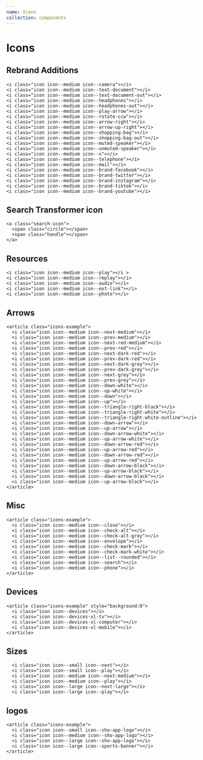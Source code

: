 ```yaml
---
name: Icons
collection: components
---
```


# Icons

## Rebrand Additions

<article class="icons-example">
  <i class="icon icon--medium icon--camera"></i>
  <i class="icon icon--medium icon--text-document"></i>
  <i class="icon icon--medium icon--text-document-out"></i>
  <i class="icon icon--medium icon--headphones"></i>
  <i class="icon icon--medium icon--headphones-out"></i>
  <i class="icon icon--medium icon--play-arrow"></i>
  <i class="icon icon--medium icon--rotate-ccw"></i>
  <i class="icon icon--medium icon--arrow-right"></i>
  <i class="icon icon--medium icon--arrow-up-right"></i>
  <i class="icon icon--medium icon--shopping-bag"></i>
  <i class="icon icon--medium icon--shopping-bag-out"></i>
  <i class="icon icon--medium icon--muted-speaker"></i>
  <i class="icon icon--medium icon--unmuted-speaker"></i>
  <i class="icon icon--medium icon--x"></i>
  <i class="icon icon--medium icon--telephone"></i>
  <i class="icon icon--medium icon--mail"></i>
  <i class="icon icon--medium icon--brand-facebook"></i>
  <i class="icon icon--medium icon--brand-twitter"></i>
  <i class="icon icon--medium icon--brand-instagram"></i>
  <i class="icon icon--medium icon--brand-tiktok"></i>
  <i class="icon icon--medium icon--brand-youtube"></i>
</article>

```
<i class="icon icon--medium icon--camera"></i>
<i class="icon icon--medium icon--text-document"></i>
<i class="icon icon--medium icon--text-document-out"></i>
<i class="icon icon--medium icon--headphones"></i>
<i class="icon icon--medium icon--headphones-out"></i>
<i class="icon icon--medium icon--play-arrow"></i>
<i class="icon icon--medium icon--rotate-ccw"></i>
<i class="icon icon--medium icon--arrow-right"></i>
<i class="icon icon--medium icon--arrow-up-right"></i>
<i class="icon icon--medium icon--shopping-bag"></i>
<i class="icon icon--medium icon--shopping-bag-out"></i>
<i class="icon icon--medium icon--muted-speaker"></i>
<i class="icon icon--medium icon--unmuted-speaker"></i>
<i class="icon icon--medium icon--x"></i>
<i class="icon icon--medium icon--telephone"></i>
<i class="icon icon--medium icon--mail"></i>
<i class="icon icon--medium icon--brand-facebook"></i>
<i class="icon icon--medium icon--brand-twitter"></i>
<i class="icon icon--medium icon--brand-instagram"></i>
<i class="icon icon--medium icon--brand-tiktok"></i>
<i class="icon icon--medium icon--brand-youtube"></i>
```

## Search Transformer icon

<div class="search-icon">
  <span class="circle"></span>
  <span class="handle"></span>
</div>

```
<a class="search-icon">
  <span class="circle"></span>
  <span class="handle"></span>
</a>
```

## Resources

<article class="icons-example">
  <i class="icon icon--medium icon--play"></i>
  <i class="icon icon--medium icon--replay"></i>
  <i class="icon icon--medium icon--audio"></i>
  <i class="icon icon--medium icon--ext-link"></i>
  <i class="icon icon--medium icon--photo"></i>
</article>

```
<i class="icon icon--medium icon--play"></i >
<i class="icon icon--medium icon--replay"></i>
<i class="icon icon--medium icon--audio"></i>
<i class="icon icon--medium icon--ext-link"></i>
<i class="icon icon--medium icon--photo"></i>
```
## Arrows

<article class="icons-example">
  <i class="icon icon--medium icon--next-medium"></i>
  <i class="icon icon--medium icon--prev-medium"></i>
  <i class="icon icon--medium icon--next-red-medium"></i>
  <i class="icon icon--medium icon--prev-red"></i>
  <i class="icon icon--medium icon--next-dark-red"></i>
  <i class="icon icon--medium icon--prev-dark-red"></i>
  <i class="icon icon--medium icon--next-dark-grey"></i>
  <i class="icon icon--medium icon--prev-dark-grey"></i>
  <i class="icon icon--medium icon--next-grey"></i>
  <i class="icon icon--medium icon--prev-grey"></i>
  <!-- todo: rename these to down-arrow-filled and up-arrow-filled -->
  <i class="icon icon--medium icon--down-white"></i>
  <i class="icon icon--medium icon--up-white"></i>
  <i class="icon icon--medium icon--down"></i>
  <i class="icon icon--medium icon--up"></i>
  <i class="icon icon--medium icon--triangle-right-black"></i>
  <i class="icon icon--medium icon--triangle-right-white"></i>
  <i class="icon icon--medium icon--triangle-right-white-outline"></i>
  <i class="icon icon--medium icon--down-arrow"></i>
  <i class="icon icon--medium icon--up-arrow"></i>
  <i class="icon icon--medium icon--down-arrow-white"></i>
  <i class="icon icon--medium icon--up-arrow-white"></i>
  <i class="icon icon--medium icon--down-arrow-red"></i>
  <i class="icon icon--medium icon--up-arrow-red"></i>
  <i class="icon icon--medium icon--down-arrow-red"></i>
  <i class="icon icon--medium icon--up-arrow-red"></i>
  <i class="icon icon--medium icon--down-arrow-black"></i>
  <i class="icon icon--medium icon--up-arrow-black"></i>
  <i class="icon icon--medium icon--down-arrow-black"></i>
  <i class="icon icon--medium icon--up-arrow-black"></i>
</article>

```
<article class="icons-example">
  <i class="icon icon--medium icon--next-medium"></i>
  <i class="icon icon--medium icon--prev-medium"></i>
  <i class="icon icon--medium icon--next-red-medium"></i>
  <i class="icon icon--medium icon--prev-red"></i>
  <i class="icon icon--medium icon--next-dark-red"></i>
  <i class="icon icon--medium icon--prev-dark-red"></i>
  <i class="icon icon--medium icon--next-dark-grey"></i>
  <i class="icon icon--medium icon--prev-dark-grey"></i>
  <i class="icon icon--medium icon--next-grey"></i>
  <i class="icon icon--medium icon--prev-grey"></i>
  <i class="icon icon--medium icon--down-white"></i>
  <i class="icon icon--medium icon--up-white"></i>
  <i class="icon icon--medium icon--down"></i>
  <i class="icon icon--medium icon--up"></i>
  <i class="icon icon--medium icon--triangle-right-black"></i>
  <i class="icon icon--medium icon--triangle-right-white"></i>
  <i class="icon icon--medium icon--triangle-right-white-outline"></i>
  <i class="icon icon--medium icon--down-arrow"></i>
  <i class="icon icon--medium icon--up-arrow"></i>
  <i class="icon icon--medium icon--down-arrow-white"></i>
  <i class="icon icon--medium icon--up-arrow-white"></i>
  <i class="icon icon--medium icon--down-arrow-red"></i>
  <i class="icon icon--medium icon--up-arrow-red"></i>
  <i class="icon icon--medium icon--down-arrow-red"></i>
  <i class="icon icon--medium icon--up-arrow-red"></i>
  <i class="icon icon--medium icon--down-arrow-black"></i>
  <i class="icon icon--medium icon--up-arrow-black"></i>
  <i class="icon icon--medium icon--down-arrow-black"></i>
  <i class="icon icon--medium icon--up-arrow-black"></i>
</article>
```


## Misc
<article class="icons-example">
  <i class="icon icon--medium icon--close"></i>
  <i class="icon icon--medium icon--check-alt"></i>
  <i class="icon icon--medium icon--check-alt-grey"></i>
  <i class="icon icon--medium icon--envelope"></i>
  <i class="icon icon--medium icon--check-mark"></i>
  <i class="icon icon--medium icon--check-mark-white"></i>
  <i class="icon icon--medium icon--list--rounded"></i>
  <i class="icon icon--medium icon--search"></i>
  <i class="icon icon--medium icon--phone"></i>
</article>

```
<article class="icons-example">
  <i class="icon icon--medium icon--close"></i>
  <i class="icon icon--medium icon--check-alt"></i>
  <i class="icon icon--medium icon--check-alt-grey"></i>
  <i class="icon icon--medium icon--envelope"></i>
  <i class="icon icon--medium icon--check-mark"></i>
  <i class="icon icon--medium icon--check-mark-white"></i>
  <i class="icon icon--medium icon--list--rounded"></i>
  <i class="icon icon--medium icon--search"></i>
  <i class="icon icon--medium icon--phone"></i>
</article>
```

## Devices
<article class="icons-example" style="background:0">
  <i class="icon icon--devices"></i>
  <i class="icon icon--devices-xl-tv"></i>
  <i class="icon icon--devices-xl-computer"></i>
  <i class="icon icon--devices-xl-mobile"></i>
</article>

```
<article class="icons-example" style="background:0">
  <i class="icon icon--devices"></i>
  <i class="icon icon--devices-xl-tv"></i>
  <i class="icon icon--devices-xl-computer"></i>
  <i class="icon icon--devices-xl-mobile"></i>
</article>
```


## Sizes
<article class="icons-example">
  <i class="icon icon--small icon--next"></i>
  <i class="icon icon--small icon--play"></i>
  <i class="icon icon--medium icon--next-medium"></i>
  <i class="icon icon--medium icon--play"></i>
  <i class="icon icon--large icon--next-large"></i>
  <i class="icon icon--large icon--play"></i>
</article>

```
  <i class="icon icon--small icon--next"></i>
  <i class="icon icon--small icon--play"></i>
  <i class="icon icon--medium icon--next-medium"></i>
  <i class="icon icon--medium icon--play"></i>
  <i class="icon icon--large icon--next-large"></i>
  <i class="icon icon--large icon--play"></i>
```

## logos
<article class="icons-example">
  <i class="icon icon--small icon--sho-app-logo"></i>
  <i class="icon icon--medium icon--sho-app-logo"></i>
  <i class="icon icon--large icon--sho-app-logo"></i>
  <i class="icon icon--large icon--sports-banner"></i>
</article>

```
<article class="icons-example">
  <i class="icon icon--small icon--sho-app-logo"></i>
  <i class="icon icon--medium icon--sho-app-logo"></i>
  <i class="icon icon--large icon--sho-app-logo"></i>
  <i class="icon icon--large icon--sports-banner"></i>
</article>
```

